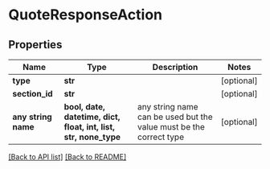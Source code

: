 # QuoteResponseAction


## Properties
Name | Type | Description | Notes
------------ | ------------- | ------------- | -------------
**type** | **str** |  | [optional] 
**section_id** | **str** |  | [optional] 
**any string name** | **bool, date, datetime, dict, float, int, list, str, none_type** | any string name can be used but the value must be the correct type | [optional]

[[Back to API list]](../README.md#documentation-for-api-endpoints) [[Back to README]](../README.md)


